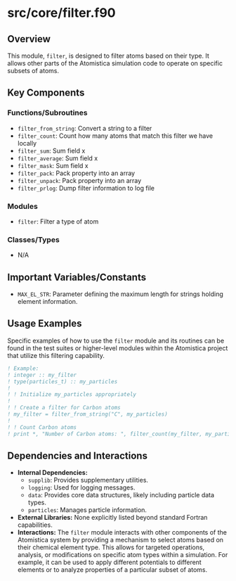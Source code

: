 # src/core/filter.f90

## Overview

This module, `filter`, is designed to filter atoms based on their type. It allows other parts of the Atomistica simulation code to operate on specific subsets of atoms.

## Key Components

### Functions/Subroutines

*   `filter_from_string`: Convert a string to a filter
*   `filter_count`: Count how many atoms that match this filter we have locally
*   `filter_sum`: Sum field x
*   `filter_average`: Sum field x
*   `filter_mask`: Sum field x
*   `filter_pack`: Pack property into an array
*   `filter_unpack`: Pack property into an array
*   `filter_prlog`: Dump filter information to log file

### Modules

*   `filter`: Filter a type of atom

### Classes/Types

*   N/A

## Important Variables/Constants

*   `MAX_EL_STR`: Parameter defining the maximum length for strings holding element information.

## Usage Examples

Specific examples of how to use the `filter` module and its routines can be found in the test suites or higher-level modules within the Atomistica project that utilize this filtering capability.

```fortran
! Example:
! integer :: my_filter
! type(particles_t) :: my_particles
!
! ! Initialize my_particles appropriately
!
! ! Create a filter for Carbon atoms
! my_filter = filter_from_string("C", my_particles)
!
! ! Count Carbon atoms
! print *, "Number of Carbon atoms: ", filter_count(my_filter, my_particles)
```

## Dependencies and Interactions

*   **Internal Dependencies:**
    *   `supplib`: Provides supplementary utilities.
    *   `logging`: Used for logging messages.
    *   `data`: Provides core data structures, likely including particle data types.
    *   `particles`: Manages particle information.
*   **External Libraries:** None explicitly listed beyond standard Fortran capabilities.
*   **Interactions:** The `filter` module interacts with other components of the Atomistica system by providing a mechanism to select atoms based on their chemical element type. This allows for targeted operations, analysis, or modifications on specific atom types within a simulation. For example, it can be used to apply different potentials to different elements or to analyze properties of a particular subset of atoms.
